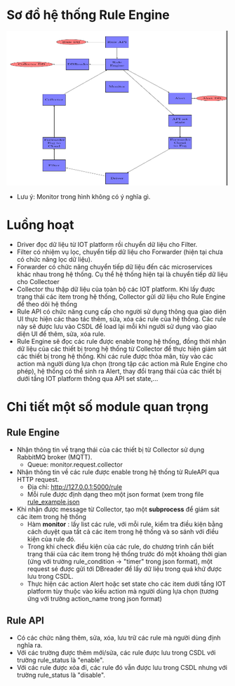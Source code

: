 # Sơ đồ hệ thống Rule Engine

![Sơ đồ hệ thống Rule engine](https://raw.githubusercontent.com/hamhochoi/K59_training/master/Cloud/Monitor/diagram_rule_new.png "rule engine")
- Lưu ý: Monitor trong hình không có ý nghĩa gì.

# Luồng hoạt
- Driver đọc dữ liệu từ IOT platform rồi chuyển dữ liệu cho Filter.
- Filter có nhiệm vụ lọc, chuyển tiếp dữ liệu cho Forwarder (hiện tại chưa có chức năng lọc dữ liệu). 
- Forwarder có chức năng chuyển tiếp dữ liệu đến các microservices khác nhau trong hệ thống. Cụ thể hệ thống hiện tại là chuyển tiếp dữ liệu cho Collectoer
- Collector thu thập dữ liệu của toàn bộ các IOT platform. Khi lấy được trạng thái các item trong hệ thống, Collector gửi dữ liệu cho Rule Engine để theo dõi hệ thống
- Rule API có chức năng cung cấp cho người sử dụng thông qua giao diện UI thực hiện các thao tác thêm, sửa, xóa các rule của hệ thống. Các rule này sẽ được lưu vào CSDL để load lại mỗi khi người sử dụng vào giao diện UI để thêm, sửa, xóa rule.
- Rule Engine sẽ đọc các rule được enable trong hệ thống, đồng thời nhận dữ liệu của các thiết bị trong hệ thống từ Collector để thực hiện giám sát các thiết bị trong hệ thống. Khi các rule được thỏa mãn, tùy vào các action mà người dùng lựa chọn (trong tập các action mà Rule Engine cho phép), hệ thống có thể sinh ra Alert, thay đổi trạng thái của các thiết bị dưới tầng IOT platform thông qua API set state,...

# Chi tiết một số module quan trọng

## Rule Engine

- Nhận thông tin về trạng thái của các thiết bị từ Collector sử dụng RabbitMQ broker (MQTT). 
  - Queue: monitor.request.collector
- Nhận thông tin về các rule được enable trong hệ thống từ RuleAPI qua HTTP request.
  - Địa chỉ: http://127.0.0.1:5000/rule
  - Mỗi rule được định dạng theo một json format (xem trong file [rule_example.json](https://github.com/hamhochoi/K59_training/blob/master/Cloud/Monitor/rule_example.json)
- Khi nhận được message từ Collector, tạo một **subprocess** để giám sát các item trong hệ thống
  - Hàm **monitor** : lấy list các rule, với mỗi rule, kiểm tra điều kiện bằng cách duyệt qua tất cả các item trong hệ thống và so sánh với điều kiện của rule đó.  
  - Trong khi check điều kiện của các rule, do chương trình cần biết trạng thái của các item trong hệ thống trước đó một khoảng thời gian (ứng với trường rule_condition -> "timer" trong json format), một request sé được gửi tới DBreader để lấy dữ liệu trong quá khứ được lưu trong CSDL. 
  - Thực hiện các action Alert hoặc set state cho các item dưới tầng IOT platform tùy thuộc vào kiểu action mà người dùng lựa chọn (tương ứng với trường action_name trong json format)
  
## Rule API

- Có các chức năng thêm, sửa, xóa, lưu trữ các rule mà người dùng định nghĩa ra.
- Với các trường được thêm mới/sửa, các rule được lưu trong CSDL với trường rule_status là "enable".
- Với các rule được xóa đi, các rule đó vẫn được lưu trong CSDL nhưng với trường rule_status là "disable". 


